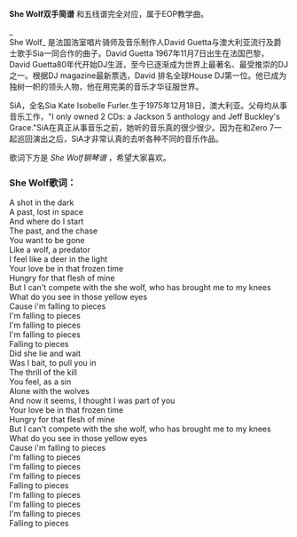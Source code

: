 

**She Wolf双手简谱** 和五线谱完全对应，属于EOP教学曲。

_  
She Wolf_ 是法国浩室唱片骑师及音乐制作人David Guetta与澳大利亚流行及爵士歌手Sia一同合作的曲子。David Guetta
1967年11月7日出生在法国巴黎，David Guetta80年代开始DJ生涯，至今已逐渐成为世界上最著名、最受推崇的DJ之一。根据DJ
magazine最新票选，David 排名全球House DJ第一位。他已成为独树一帜的领头人物，他在用完美的音乐才华征服世界。

  
SiA，全名Sia Kate Isobelle Furler.生于1975年12月18日，澳大利亚。父母均从事音乐工作，"I only owned 2
CDs: a Jackson 5 anthology and Jeff Buckley's
Grace."SiA在真正从事音乐之前，她听的音乐真的很少很少。因为在和Zero 7一起巡回演出之后，SiA才非常认真的去听各种不同的音乐作品。

  
歌词下方是 _She Wolf钢琴谱_ ，希望大家喜欢。

### She Wolf歌词：

A shot in the dark  
A past, lost in space  
And where do I start  
The past, and the chase  
You want to be gone  
Like a wolf, a predator  
I feel like a deer in the light  
Your love be in that frozen time  
Hungry for that flesh of mine  
But I can't compete with the she wolf, who has brought me to my knees  
What do you see in those yellow eyes  
Cause i'm falling to pieces  
I'm falling to pieces  
I'm falling to pieces  
I'm falling to pieces  
Falling to pieces  
Did she lie and wait  
Was I bait, to pull you in  
The thrill of the kill  
You feel, as a sin  
Alone with the wolves  
And now it seems, I thought I was part of you  
Your love be in that frozen time  
Hungry for that flesh of mine  
But I can't compete with the she wolf, who has brought me to my knees  
What do you see in those yellow eyes  
Cause i'm falling to pieces  
I'm falling to pieces  
I'm falling to pieces  
I'm falling to pieces  
Falling to pieces  
I'm falling to pieces  
I'm falling to pieces  
I'm falling to pieces  
Falling to pieces

